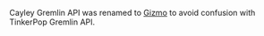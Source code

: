 Cayley Gremlin API was renamed to [Gizmo](GizmoAPI.md) to avoid confusion with TinkerPop Gremlin API.
